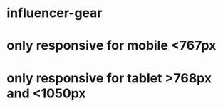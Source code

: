 # influencer-gear
# only responsive for mobile <767px
# only responsive for tablet >768px and <1050px
